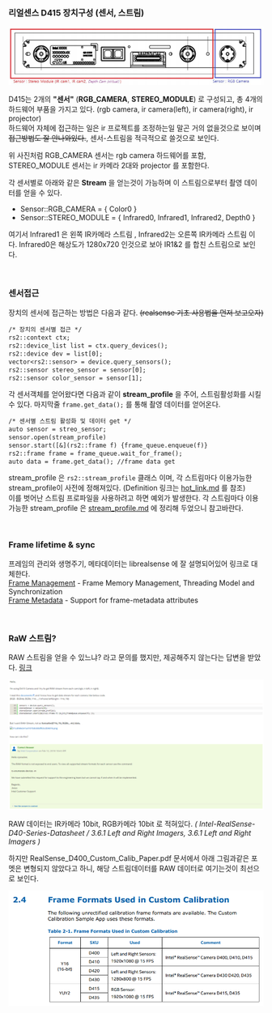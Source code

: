 ### 리얼센스 D415 장치구성 (센서, 스트림)
![text](./assets/cam2.png)

D415는 2개의 **"센서"** (**RGB_CAMERA**, **STEREO_MODULE**) 로 구성되고, 총 4개의 하드웨어 부품을 가지고 있다. (rgb camera, ir camera(left), ir camera(right), ir projector)  
하드웨어 자체에 접근하는 일은 ir 프로젝트를 조정하는일 말곤 거의 없을것으로 보이며 ~~접근방법도 잘 안나와있다.~~, 센서-스트림을 적극적으로 쓸것으로 보인다.

위 사진처럼 RGB_CAMERA 센서는 rgb camera 하드웨어를 포함, STEREO_MODULE 센서는 ir 카메라 2대와 projector 를 포함한다.  

각 센서별로 아래와 같은 **Stream** 을 얻는것이 가능하며 이 스트림으로부터 촬영 데이터를 얻을 수 있다.  
* Sensor::RGB_CAMERA = { Color0 }  
* Sensor::STEREO_MODULE = { Infrared0, Infrared1, Infrared2, Depth0 }    

여기서 Infrared1 은 왼쪽 IR카메라 스트림 , Infrared2는 오른쪽 IR카메라 스트림 이다. Infrared0은 해상도가 1280x720 인것으로 보아 IR1&2 를 합친 스트림으로 보인다.

<br>  

### 센서접근

장치의 센서에 접근하는 방법은 다음과 같다. ~~(realsense 기초 사용법을 먼저 보고오자)~~

```  
/* 장치의 센서별 접근 */
rs2::context ctx;
rs2::device_list list = ctx.query_devices();
rs2::device dev = list[0];
vector<rs2::sensor> = device.query_sensors();
rs2::sensor stereo_sensor = sensor[0];
rs2::sensor color_sensor = sensor[1];
```
각 센서객체를 얻어왔다면 다음과 같이 **stream_profile** 을 주어, 스트림활성화를 시킬 수 있다. 마지막줄 `frame.get_data();` 를 통해 촬영 데이터를 얻어온다.
```
/* 센서별 스트림 활성화 및 데이터 get */
auto sensor = streo_sensor;
sensor.open(stream_profile)
sensor.start([&](rs2::frame f) {frame_queue.enqueue(f)}
rs2::frame frame = frame_queue.wait_for_frame();
auto data = frame.get_data(); //frame data get
```
stream_profile 은 `rs2::stream_profile` 클래스 이며, 각 스트림마다 이용가능한 stream_profile이 사전에 정해져있다. (Definition 링크는 [hot_link.md](./hotlink.md) 를 참조)  
이를 벗어난 스트림 프로파일을 사용하려고 하면 예외가 발생한다. 각 스트림마다 이용가능한 stream_profile 은 [stream_profile.md](./stream_profile) 에 정리해 두었으니 참고바란다.  

<br>  

### Frame lifetime & sync
프레임의 관리와 생명주기, 메타데이터는 librealsense 에 잘 설명되어있어 링크로 대체한다.  
[Frame Management](https://github.com/IntelRealSense/librealsense/blob/v2.9.0/doc/frame_lifetime.md) - Frame Memory Management, Threading Model and Synchronization  
[Frame Metadata](https://github.com/IntelRealSense/librealsense/blob/v2.9.0/doc/frame_metadata.md) - Support for frame-metadata attributes  

<br>  

### RaW 스트림?
RAW 스트림을 얻을 수 있느냐? 라고 문의를 했지만, 제공해주지 않는다는 답변을 받았다. [링크](https://communities.intel.com/thread/122385?q=RAW)

![raw_qa](./assets/raw_qa.png)

RAW 데이터는 IR카메라 10bit, RGB카메라 10bit 로 적혀있다. *( Intel-RealSense-D40-Series-Datasheet / 3.6.1 Left and Right Imagers, 3.6.1 Left and Right Imagers )*

하지만 RealSense_D400_Custom_Calib_Paper.pdf 문서에서 아래 그림과같은 포멧은 변형되지 않았다고 하니, 해당 스트림데이터를 RAW 데이터로 여기는것이 최선으로 보인다.

![un](./assets/unrectified.png)
